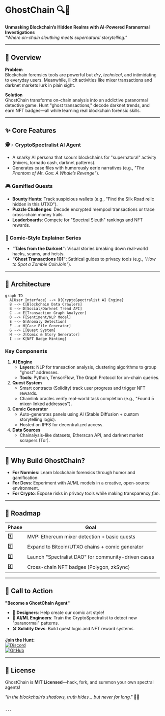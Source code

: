 # GhostChain 🔍👻  
**Unmasking Blockchain’s Hidden Realms with AI-Powered Paranormal Investigations**  
*"Where on-chain sleuthing meets supernatural storytelling."*  

---

## 🚀 Overview  
**Problem**  
Blockchain forensics tools are powerful but *dry*, *technical*, and intimidating to everyday users. Meanwhile, illicit activities like mixer transactions and darknet markets lurk in plain sight.  

**Solution**  
GhostChain transforms on-chain analysis into an addictive paranormal detective game. Hunt "ghost transactions," decode darknet trends, and earn NFT badges—all while learning real blockchain forensic skills.  

---

## ✨ Core Features  

### 🕵️♂️ **CryptoSpectralist AI Agent**  
- A snarky AI persona that scours blockchains for "supernatural" activity (mixers, tornado cash, darknet patterns).  
- Generates case files with humorously eerie narratives (e.g., *"The Phantom of Mt. Gox: A Whale’s Revenge"*).  

### 🎮 **Gamified Quests**  
- **Bounty Hunts**: Track suspicious wallets (e.g., "Find the Silk Road relic hidden in this UTXO").  
- **Puzzle Challenges**: Decode encrypted mempool transactions or trace cross-chain money trails.  
- **Leaderboards**: Compete for "Spectral Sleuth" rankings and NFT rewards.  

### 📜 **Comic-Style Explainer Series**  
- **"Tales from the Darknet"**: Visual stories breaking down real-world hacks, scams, and heists.  
- **"Ghost Transactions 101"**: Satirical guides to privacy tools (e.g., *"How to Spot a Zombie CoinJoin"*).  

---

## 🧠 Architecture  

```mermaid  
graph TD  
  A[User Interface] --> B{CryptoSpectralist AI Engine}  
  B --> C[Blockchain Data Crawlers]  
  B --> D[Social/Darknet Trend API]  
  C --> E[Transaction Graph Analyzer]  
  D --> F[Sentiment/NLP Model]  
  E --> G[Anomaly Detection]  
  F --> H[Case File Generator]  
  G --> I[Quest System]  
  H --> J[Comic & Story Generator]  
  I --> K[NFT Badge Minting]  
```  

### Key Components  
1. **AI Engine**  
   - **Layers**: NLP for transaction analysis, clustering algorithms to group "ghost" addresses.  
   - **Tools**: Python, TensorFlow, The Graph Protocol for on-chain queries.  
2. **Quest System**  
   - Smart contracts (Solidity) track user progress and trigger NFT rewards.  
   - Chainlink oracles verify real-world task completion (e.g., "Found 5 mixer-linked addresses").  
3. **Comic Generator**  
   - Auto-generates panels using AI (Stable Diffusion + custom storytelling logic).  
   - Hosted on IPFS for decentralized access.  
4. **Data Sources**  
   - Chainalysis-like datasets, Etherscan API, and darknet market scrapers (Tor).  

---

## 🌟 Why Build GhostChain?  

- **For Normies**: Learn blockchain forensics through humor and gamification.  
- **For Devs**: Experiment with AI/ML models in a creative, open-source environment.  
- **For Crypto**: Expose risks in privacy tools while making transparency *fun*.  

---

## 🔮 Roadmap  

| Phase  | Goal                                  |  
|--------|---------------------------------------|  
| 1️⃣     | MVP: Ethereum mixer detection + basic quests |  
| 2️⃣     | Expand to Bitcoin/UTXO chains + comic generator |  
| 3️⃣     | Launch "Spectralist DAO" for community-driven cases |  
| 4️⃣     | Cross-chain NFT badges (Polygon, zkSync) |  

---

## 👻 Call to Action  
**"Become a GhostChain Agent"**  
- 🎨 **Designers**: Help create our comic art style!  
- 🤖 **AI/ML Engineers**: Train the CryptoSpectralist to detect new "paranormal" patterns.  
- 🛠 **Solidity Devs**: Build quest logic and NFT reward systems.  

**Join the Hunt:**  
[![Discord](https://img.shields.io/badge/Discord-Join%20the%20Spectre%20Guild-blue)](https://discord.gg/ghostchain)  
[![GitHub](https://img.shields.io/badge/Contribute-GitHub-black)](https://github.com/ghostchain)  

---

## 📜 License  
GhostChain is **MIT Licensed**—hack, fork, and summon your own spectral agents!  

*"In the blockchain’s shadows, truth hides… but never for long."* 🔗👻  
```

---

